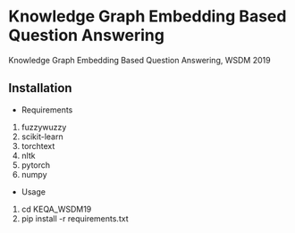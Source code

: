 # Knowledge Graph Embedding Based Question Answering
Knowledge Graph Embedding Based Question Answering, WSDM 2019

## Installation
- Requirements
1. fuzzywuzzy
2. scikit-learn
3. torchtext
4. nltk
5. pytorch
6. numpy
- Usage
1. cd KEQA_WSDM19
2. pip install -r requirements.txt
